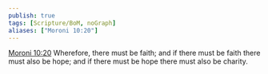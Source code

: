 ```yaml
---
publish: true
tags: [Scripture/BoM, noGraph]
aliases: ["Moroni 10:20"]
---
```

[Moroni 10:20](https://churchofjesuschrist.org/study/scriptures/bofm/moro/10?lang=eng&id=p20#p20) Wherefore, there must be faith; and if there must be faith there must also be hope; and if there must be hope there must also be charity.
